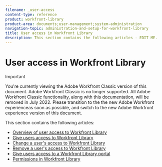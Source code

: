 ```yaml
---
filename: _user-access
content-type: reference
product: workfront-library
product-area: documents;user-management;system-administration
navigation-topic: administration-and-setup-for-workfront-library
title: User access in Workfront Library
description: This section contains the following articles - EDIT ME.
---
```


# User access in Workfront Library

>[!IMPORTANT]
>
>You're currently viewing the Adobe Workfront Classic version of this document. Adobe Workfront Classic is no longer supported. All Adobe Workfront Classic functionality, along with this documentation, will be removed in July 2022. Please transition to the the new Adobe Workfront experienceas soon as possible, and switch to the new Adobe Workfront experience version of this document.

This section contains the following articles:

* [Overview of user access to Workfront Library](../../../workfront-library/administration-and-setup/user-access/user-access-overview.md) 
* [Give users access to Workfront Library](../../../workfront-library/administration-and-setup/user-access/give-users-access-to-library.md) 
* [Change a user's access to Workfront Library](../../../workfront-library/administration-and-setup/user-access/change-user-access.md) 
* [Remove a user's access to Workfront Library](../../../workfront-library/administration-and-setup/user-access/remove-a-users-access-library.md) 
* [Give users access to a Workfront Library portal](../../../workfront-library/administration-and-setup/user-access/give-users-access-portal.md) 
* [Permissions in Workfront Library](../../../workfront-library/administration-and-setup/user-access/permissions-in-workfront-library.md)

